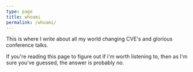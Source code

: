 ```yaml
---
type: page
title: whoami
permalink: /whoami/
---
```


This is where I write about all my world changing CVE's and glorious conference talks. 

If you're reading this page to figure out if i'm worth listening to, then as I'm sure you've guessed, the answer is probably no. 